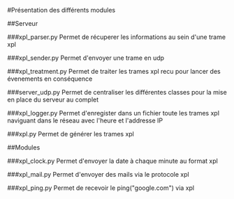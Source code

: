 #Présentation des différents modules

##Serveur

###xpl_parser.py
Permet de récuperer les informations au sein d'une trame xpl

###xpl_sender.py
Permet d'envoyer une trame en udp

###xpl_treatment.py
Permet de traiter les trames xpl recu pour lancer des évenements en conséquence

###server_udp.py
Permet de centraliser les différentes classes pour la mise en place du serveur au complet

###xpl_logger.py
Permet d'enregister dans un fichier toute les trames xpl naviguant dans le réseau avec l'heure et l'addresse IP

###xpl.py
Permet de générer les trames xpl

##Modules

###xpl_clock.py
Permet d'envoyer la date à chaque minute au format xpl

###xpl_mail.py
Permet d'envoyer des mails via le protocole xpl

###xpl_ping.py
Permet de recevoir le ping("google.com") via xpl

